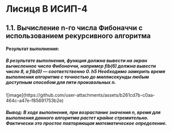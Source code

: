 <h1>Лисиця В ИСИП-4</h1>
<h2>1.1. Вычисление n-го числа Фибоначчи с использованием рекурсивного алгоритма</h2> 

<h4>Результат выполнения:</h4>
<h5>В результате выполнения, функция должна вывести на экран вычисленное число Фибоначчи, например fib(6) должна вывести число 8, а fib(0) — соответственно 0.
h5 Необходимо замерить время выполнения алгоритма с точностью до миллисекунды любым доступным способом для пяти произвольных n.</h5>
![image](https://github.com/user-attachments/assets/b261cd7b-c0aa-464c-a47e-f85691753b2e)

<h5>Вывод: В ходе выполнения, при возрастание значения n, время для выполнения данного алгоритма растет крайне стремительно. Фактически это простое повторяющая математическое определение.</h5> 
